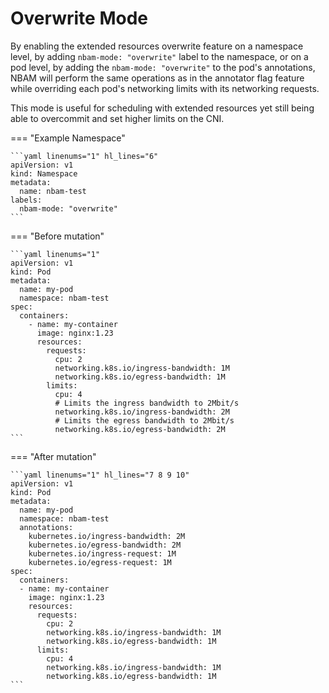 # Overwrite Mode

By enabling the extended resources overwrite feature on a namespace level, by adding `nbam-mode: "overwrite"` label to the namespace, or on a pod level, by adding the `nbam-mode: "overwrite"` to the pod's annotations, NBAM will perform the same operations as in the annotator flag feature while overriding each pod's networking limits with its networking requests.

This mode is useful for scheduling with extended resources yet still being able to overcommit and set higher limits on the CNI.

=== "Example Namespace"

    ```yaml linenums="1" hl_lines="6"
    apiVersion: v1
    kind: Namespace
    metadata:
      name: nbam-test
    labels:
      nbam-mode: "overwrite"
    ```

=== "Before mutation"

    ```yaml linenums="1"
    apiVersion: v1
    kind: Pod
    metadata:
      name: my-pod
      namespace: nbam-test
    spec:
      containers:
        - name: my-container
          image: nginx:1.23
          resources:
            requests:
              cpu: 2
              networking.k8s.io/ingress-bandwidth: 1M
              networking.k8s.io/egress-bandwidth: 1M
            limits:
              cpu: 4
              # Limits the ingress bandwidth to 2Mbit/s
              networking.k8s.io/ingress-bandwidth: 2M
              # Limits the egress bandwidth to 2Mbit/s
              networking.k8s.io/egress-bandwidth: 2M
    ```

=== "After mutation"

    ```yaml linenums="1" hl_lines="7 8 9 10"
    apiVersion: v1
    kind: Pod
    metadata:
      name: my-pod
      namespace: nbam-test
      annotations:
        kubernetes.io/ingress-bandwidth: 2M
        kubernetes.io/egress-bandwidth: 2M
        kubernetes.io/ingress-request: 1M
        kubernetes.io/egress-request: 1M
    spec:
      containers:
      - name: my-container
        image: nginx:1.23
        resources:
          requests:
            cpu: 2
            networking.k8s.io/ingress-bandwidth: 1M
            networking.k8s.io/egress-bandwidth: 1M
          limits:
            cpu: 4
            networking.k8s.io/ingress-bandwidth: 1M
            networking.k8s.io/egress-bandwidth: 1M
    ```
